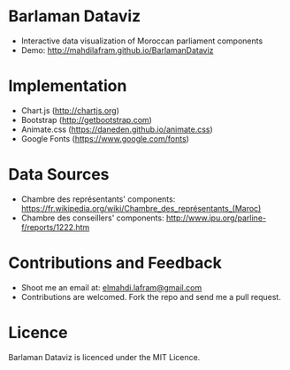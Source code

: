 # Barlaman Dataviz
- Interactive data visualization of Moroccan parliament components
- Demo: http://mahdilafram.github.io/BarlamanDataviz

# Implementation
- Chart.js (http://chartjs.org)
- Bootstrap (http://getbootstrap.com)
- Animate.css (https://daneden.github.io/animate.css)
- Google Fonts (https://www.google.com/fonts)

# Data Sources
- Chambre des représentants' components: https://fr.wikipedia.org/wiki/Chambre_des_représentants_(Maroc)
- Chambre des conseillers' components: http://www.ipu.org/parline-f/reports/1222.htm

# Contributions and Feedback
- Shoot me an email at: elmahdi.lafram@gmail.com
- Contributions are welcomed. Fork the repo and send me a pull request.

# Licence
Barlaman Dataviz is licenced under the MIT Licence.

